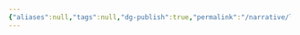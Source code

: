 ```yaml
---
{"aliases":null,"tags":null,"dg-publish":true,"permalink":"/narrative/locations/worlds/dulcinea/","dgPassFrontmatter":true}
---
```


